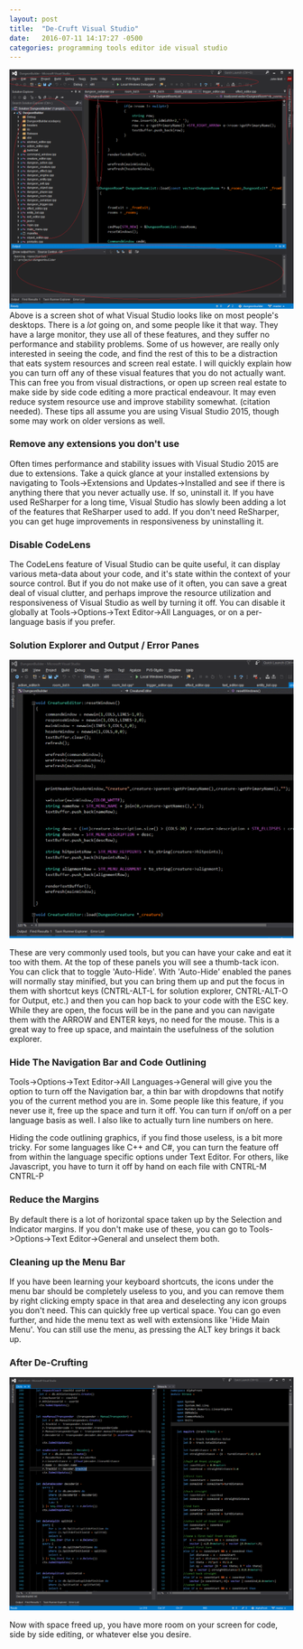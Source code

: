 ```yaml
---
layout: post
title:  "De-Cruft Visual Studio"
date:   2016-07-11 14:17:27 -0500
categories: programming tools editor ide visual studio
---
```


![VS-Cruft](/images/vs-cruft.png "VS Cruft")
Above is a screen shot of what Visual Studio looks like on most people's desktops.  There is a *lot* going on, and some people like it that way. They have a large monitor, 
they use all of these features, and they suffer no performance and stability problems.  Some of us however, are really only interested in seeing the code, and find the rest
of this to be a distraction that eats system resources and screen real estate. I will quickly explain how you can turn off any of these visual features that you do not actually want.
This can free you from visual distractions, or open up screen real estate to make side by side code editing a more practical endeavour. It may even reduce system resource use and 
improve stability somewhat. (citation needed).  These tips all assume you are using Visual Studio 2015, though some may work on older versions as well.

### Remove any extensions you don't use

Often times performance and stability issues with Visual Studio 2015 are due to extensions.  Take a quick glance at your installed extensions by navigating to Tools->Extensions and Updates->Installed 
and see if there is anything there that you never actually use. If so, uninstall it.  If you have used ReSharper for a long time, Visual Studio has slowly been adding a lot of the features 
that ReSharper used to add.  If you don't need ReSharper, you can get huge improvements in responsiveness by uninstalling it. 

### Disable CodeLens

The CodeLens feature of Visual Studio can be quite useful, it can display various meta-data about your code, and it's state within the context of your source control.  But if you do not
make use of it often, you can save a great deal of visual clutter, and perhaps improve the resource utilization and responsiveness of Visual Studio as well by turning it off.  You can
disable it globally at Tools->Options->Text Editor->All Languages, or on a per-language basis if you prefer.

### Solution Explorer and Output / Error Panes

![VS-AutoHide](/images/vs-solution-explore.gif "VS AutoHide")

These are very commonly used tools, but you can have your cake and eat it too with them. At the top of these panels you will see a thumb-tack icon. You can click that to toggle 'Auto-Hide'.
With 'Auto-Hide' enabled the panes will normally stay minified, but you can bring them up and put the focus in them with shortcut keys (CNTRL-ALT-L for solution explorer, 
CNTRL-ALT-O for Output, etc.)  and then you can hop back to your code with the ESC key.  While they are open, the focus will be in the pane and you can navigate them with the ARROW and ENTER keys,
no need for the mouse.  This is a great way to free up space, and maintain the usefulness of the solution explorer.

### Hide The Navigation Bar and Code Outlining

Tools->Options->Text Editor->All Languages->General will give you the option to turn off the Navigation bar, a thin bar with dropdowns that notify you of the current method you are in.
Some people like this feature, if you never use it, free up the space and turn it off.  You can turn if on/off on a per language basis as well.  I also like to actually turn line numbers
on here.

Hiding the code outlining graphics, if you find those useless, is a bit more tricky.  For some languages like C++ and C#, you can turn the feature off from within the language specific
options under Text Editor.  For others, like Javascript, you have to turn it off by hand on each file with CNTRL-M CNTRL-P

### Reduce the Margins

By default there is a lot of horizontal space taken up by the Selection and Indicator margins.  If you don't make use of these, you can go
to Tools->Options->Text Editor->General and unselect them both.

### Cleaning up the Menu Bar

If you have been learning your keyboard shortcuts, the icons under the menu bar should be completely useless to you, and you can remove them by right clicking empty space in that area
and deselecting any icon groups you don't need.  This can quickly free up vertical space.  You can go even further, and hide the menu text as well with extensions like 'Hide Main Menu'. 
You can still use the menu, as pressing the ALT key brings it back up.

### After De-Crufting

![VS-NoCruft](/images/vs-nocruft.png "VS NoCruft")

Now with space freed up, you have more room on your screen for code, side by side editing, or whatever else you desire.